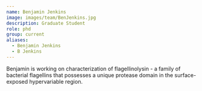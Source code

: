 ```yaml
---
name: Benjamin Jenkins
image: images/team/BenJenkins.jpg
description: Graduate Student
role: phd
group: current
aliases:
  - Benjamin Jenkins
  - B Jenkins
---
```


Benjamin is working on characterization of flagellinolysin - a family of bacterial flagellins that possesses a unique protease domain in the surface-exposed hypervariable region.
